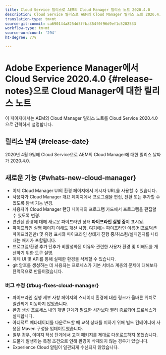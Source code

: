 ```yaml
---
title: Cloud Service 릴리스로 AEM의 Cloud Manager 릴리스 노트 2020.4.0
description: Cloud Service 릴리스로 AEM의 Cloud Manager 릴리스 노트 2020.4.0
translation-type: tm+mt
source-git-commit: ca690144a8254d5ffba354f0f96d9ef1c5202533
workflow-type: tm+mt
source-wordcount: '294'
ht-degree: 77%

---
```



# Adobe Experience Manager에서 Cloud Service 2020.4.0 {#release-notes}으로 Cloud Manager에 대한 릴리스 노트

이 페이지에서는 AEM의 Cloud Manager 릴리스 노트를 Cloud Service 2020.4.0으로 간략하게 설명합니다.

## 릴리스 날짜 {#release-date}

2020년 4월 9일에 Cloud Service으로 AEM의 Cloud Manager에 대한 릴리스 날짜가 2020.4.0.

## 새로운 기능 {#whats-new-cloud-manager}

* 이제 Cloud Manager UI의 환경 페이지에서 게시자 URL을 사용할 수 있습니다.
* 사용자가 Cloud Manager 개요 페이지에서 프로그램을 편집, 전환 또는 추가할 수 있도록 탐색 기능 변경.
* 사용자가 Cloud Manager 랜딩 페이지의 프로그램 카드에서 프로그램을 편집할 수 있도록 변경.
* 연관된 환경에 대해 새로운 파이프라인 상태 **파이프라인 실행 중**&#x200B;이 표시됨.
* 파이프라인 실행 페이지 이해도 개선 사항. 여기에는 파이프라인 이름(비프로덕션 파이프라인만) 및 유형 표시와 파이프라인 상태가 진행 중/취소됨/실패인지를 나타내는 배지가 포함됩니다.
* 프로그램/환경 추가 단추가 비활성화된 이유와 관련한 사용자 환경 및 이해도를 개선하기 위한 도구 설명.
* 이제 UI 및 API를 통해 실패한 환경을 삭제할 수 있습니다.
* git 암호를 생성하는 데 사용되는 프로세스가 기본 서비스 계층의 문제에 대해보다 탄력적으로 만들어졌습니다.

### 버그 수정 {#bug-fixes-cloud-manager}

* 파이프라인 실행 세부 사항 페이지의 스테이지 환경에 대한 링크가 올바른 위치로 일관되게 이동하지 않았습니다.
* 환경 생성 프로세스 내의 개별 단계가 필요한 시간보다 빨리 종료되어 프로세스가 실패합니다.
* 아티팩트 메타데이터를 다운로드할 때 교착 상태를 피하기 위해 빌드 컨테이너에 사용된 Maven 구성을 업데이트했습니다.
* 일부 경우, 이미지 작성 단계에서 고객 패키지를 제대로 다운로드하지 못했습니다.
* 드물게 발생하는 특정 조건으로 인해 환경이 삭제되지 않는 경우가 있습니다.
* Experience Cloud 알림이 일관되게 수신되지 않았습니다.

